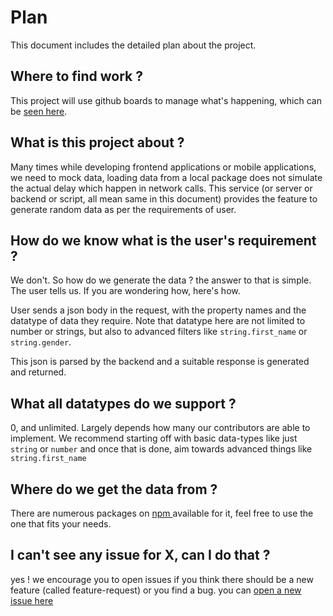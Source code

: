 # Plan

This document includes the detailed plan about the project.

## Where to find work ?
This project will use github boards to manage what's happening, which can be [seen here](https://github.com/ACM-VIT/dolos/projects/1). 


## What is this project about ?
Many times while developing frontend applications or mobile applications, we need to mock data, loading data from a local package does not simulate the actual delay which happen in network calls. This service (or server or backend or script, all mean same in this document) provides the feature to generate random data as per the requirements of user.

## How do we know what is the user's requirement ?
We don't. So how do we generate the data ? the answer to that is simple. The user tells us. If you are wondering how, here's how.

User sends a json body in the request, with the property names and the datatype of data they require. Note that datatype here are not limited to number or strings, but also to advanced filters like `string.first_name` or `string.gender`.

This json is parsed by the backend and a suitable response is generated and returned.

## What all datatypes do we support ?
0, and unlimited. Largely depends how many our contributors are able to implement. We recommend starting off with basic data-types like just `string` or `number` and once that is done, aim towards advanced things like `string.first_name`

## Where do we get the data from ?
There are numerous packages on [npm ](https://www.npmjs.com/) available for it, feel free to use the one that fits your needs.

## I can't see any issue for X, can I do that ?
yes ! we encourage you to open issues if you think there should be a new feature (called feature-request) or you find a bug. you can [open a new issue here](https://github.com/ACM-VIT/dolos/issues/new)
